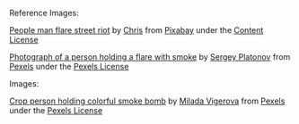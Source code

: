 Reference Images:

[People man flare street riot][1] by [Chris][2] from [Pixabay][3] under the [Content License][4]

[Photograph of a person holding a flare with smoke][5] by [Sergey Platonov][10] from [Pexels][6] under the [Pexels License][7]

Images:

[Crop person holding colorful smoke bomb][8] by [Milada Vigerova][9] from [Pexels][6] under the [Pexels License][7]



<!-- // LINKS // -->

<!-- Photos: -->

[1]: https://pixabay.com/photos/people-man-flare-street-riot-6942090/
[5]: https://www.pexels.com/photo/photograph-of-a-person-holding-a-flare-with-smoke-10104470/
[8]: https://www.pexels.com/photo/crop-person-holding-colorful-smoke-bomb-5989063/

<!-- Authors: -->

[2]: https://pixabay.com/users/chris_muschard-12423344/?utm_source=link-attribution&utm_medium=referral&utm_campaign=image&utm_content=6942090
[9]: https://www.pexels.com/@milivigerova/
[10]: https://www.pexels.com/@sergey-platonov-114873806/


<!-- Providers: -->

[3]: https://pixabay.com//?utm_source=link-attribution&utm_medium=referral&utm_campaign=image&utm_content=6942090
[6]: https://www.pexels.com/

<!-- Licenses: -->

[4]: https://pixabay.com/service/license-summary/
[7]: https://www.pexels.com/license/
